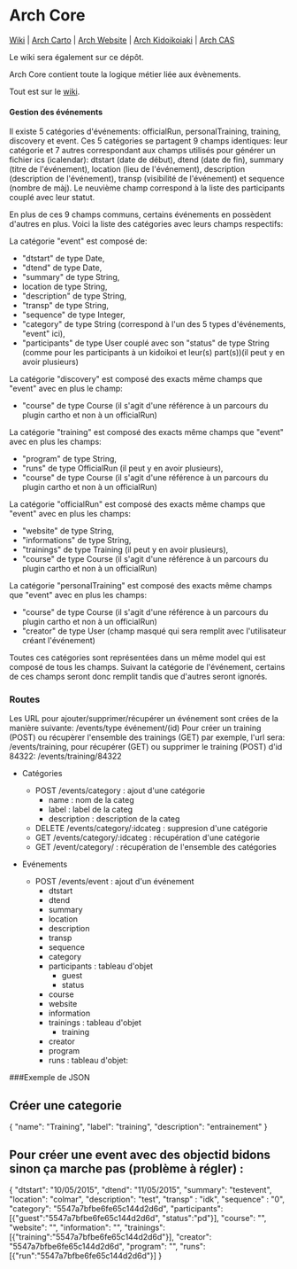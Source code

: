 # Arch Core

[Wiki](https://github.com/sreiss/arch-core/wiki) | [Arch Carto](https://github.com/sreiss/arch-carto) | [Arch Website](https://github.com/sreiss/arch-website) | [Arch Kidoikoiaki](https://github.com/sreiss/arch-kidoikoiaki) | [Arch CAS](https://github.com/sreiss/arch-cas)

Le wiki sera également sur ce dépôt.

Arch Core contient toute la logique métier liée aux évènements.

Tout est sur le [wiki](https://github.com/sreiss/arch-core/wiki).



#### Gestion des événements

Il existe 5 catégories d'événements: officialRun, personalTraining, training, discovery et event. Ces 5 catégories se partagent 9 champs identiques: leur catégorie et 7 autres correspondant aux champs utilisés pour générer un fichier ics (icalendar): dtstart (date de début), dtend (date de fin), summary (titre de l'événement), location (lieu de l'événement), description (description de l'événement), transp (visibilité de l'événement) et sequence (nombre de màj). Le neuvième champ correspond à la liste des participants couplé avec leur statut.

En plus de ces 9 champs communs, certains événements en possèdent d'autres en plus. Voici la liste des catégories avec leurs champs respectifs:

La catégorie "event" est composé de:
  - "dtstart" de type Date,
  - "dtend" de type Date,
  - "summary" de type String,
  - location de type String,
  - "description" de type String,
  - "transp" de type String,
  - "sequence" de type Integer,
  - "category" de type String (correspond à l'un des 5 types d'événements, "event" ici),
  - "participants" de type User couplé avec son "status" de type String (comme pour les participants à un kidoikoi et leur(s) part(s))(il peut y en avoir plusieurs)

La catégorie "discovery" est composé des exacts même champs que "event" avec en plus le champ:
  - "course" de type Course (il s'agit d'une référence à un parcours du plugin cartho et non à un officialRun)

La catégorie "training" est composé des exacts même champs que "event" avec en plus les champs:
  - "program" de type String,
  - "runs" de type OfficialRun (il peut y en avoir plusieurs),
  - "course" de type Course (il s'agit d'une référence à un parcours du plugin cartho et non à un officialRun)

La catégorie "officialRun" est composé des exacts même champs que "event" avec en plus les champs:
  - "website" de type String,
  - "informations" de type String,
  - "trainings" de type Training (il peut y en avoir plusieurs),
  - "course" de type Course (il s'agit d'une référence à un parcours du plugin cartho et non à un officialRun)

La catégorie "personalTraining" est composé des exacts même champs que "event" avec en plus les champs:
  - "course" de type Course (il s'agit d'une référence à un parcours du plugin cartho et non à un officialRun)
  - "creator" de type User (champ masqué qui sera remplit avec l'utilisateur créant l'événement)

Toutes ces catégories sont représentées dans un même model qui est composé de tous les champs. Suivant la catégorie de l'événement, certains de ces champs seront donc remplit tandis que d'autres seront ignorés.


### Routes

Les URL pour ajouter/supprimer/récupérer un événement sont crées de la manière suivante: /events/type événement/(id)
Pour créer un training (POST) ou récupèrer l'ensemble des trainings (GET) par exemple, l'url sera: /events/training, pour récupérer (GET) ou supprimer le training (POST) d'id 84322: /events/training/84322

* Catégories
  * POST /events/category : ajout d'une catégorie
    * name : nom de la categ
    * label : label de la categ
    * description : description de la categ
  * DELETE /events/category/:idcateg : suppresion d'une catégorie
  * GET /events/category/:idcateg : récupération d'une catégorie
  * GET /event/category/ : récupération de l'ensemble des catégories

* Evénements
  * POST /events/event : ajout d'un événement
    * dtstart
    * dtend
    * summary
    * location
    * description
    * transp
    * sequence
    * category
    * participants : tableau d'objet
      * guest
      * status
    * course
    * website
    * information
    * trainings : tableau d'objet
      * training
    * creator
    * program
    * runs : tableau d'objet:
    
###Exemple de JSON

## Créer une categorie
{
   "name": "Training",
   "label": "training",
   "description": "entrainement"
}

## Pour créer une event avec des objectid bidons sinon ça marche pas (problème à régler) :
{
   "dtstart": "10/05/2015",
   "dtend": "11/05/2015",
   "summary": "testevent",
   "location": "colmar",
   "description": "test",
   "transp" : "idk",
   "sequence" : "0",
   "category": "5547a7bfbe6fe65c144d2d6d",
   "participants": [{"guest":"5547a7bfbe6fe65c144d2d6d", "status":"pd"}],
   "course": "",
   "website": "",
   "information": "",
   "trainings": [{"training":"5547a7bfbe6fe65c144d2d6d"}],
   "creator": "5547a7bfbe6fe65c144d2d6d",
   "program": "",
   "runs": [{"run":"5547a7bfbe6fe65c144d2d6d"}]
}
